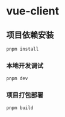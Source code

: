# vue-client

## 项目依赖安装
```sh
pnpm install
```


### 本地开发调试

```sh
pnpm dev
```

### 项目打包部署

```sh
pnpm build
```


